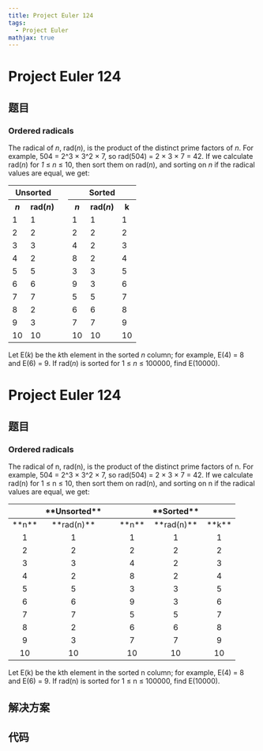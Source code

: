 ```yaml
---
title: Project Euler 124
tags:
  - Project Euler
mathjax: true
---
```

<escape><!-- more --></escape>
    
# Project Euler 124
## 题目
### Ordered radicals

The radical of <i>n</i>, rad(<i>n</i>), is the product of the distinct prime factors of <i>n</i>. For example, 504 = 2^3 × 3^2 × 7, so rad(504) = 2 × 3 × 7 = 42.
If we calculate rad(<i>n</i>) for <i>1</i> ≤ <i>n</i> ≤ 10, then sort them on rad(<i>n</i>), and sorting on <i>n</i> if the radical values are equal, we get:
<table class="center"><tr><th colspan="2">Unsorted</th>
   <td class="w25"> </td>
   <th colspan="3">Sorted</th>
</tr><tr><th class="w50"><i>n</i></th>
   <th class="w50">rad(<i>n</i>)</th>
   <td> </td>
   <th class="w50"><i>n</i></th>
   <th class="w50">rad(<i>n</i>)</th>
   <th class="w50">k</th>
</tr><tr><td>1</td><td>1</td>
   <td> </td>
   <td>1</td><td>1</td><td>1</td>
</tr><tr><td>2</td><td>2</td>
   <td> </td>
   <td>2</td><td>2</td><td>2</td>
</tr><tr><td>3</td><td>3</td>
   <td> </td>
   <td>4</td><td>2</td><td>3</td>
</tr><tr><td>4</td><td>2</td>
   <td> </td>
   <td>8</td><td>2</td><td>4</td>
</tr><tr><td>5</td><td>5</td>
   <td> </td>
   <td>3</td><td>3</td><td>5</td>
</tr><tr><td>6</td><td>6</td>
   <td> </td>
   <td>9</td><td>3</td><td>6</td>
</tr><tr><td>7</td><td>7</td>
   <td> </td>
   <td>5</td><td>5</td><td>7</td>
</tr><tr><td>8</td><td>2</td>
   <td> </td>
   <td>6</td><td>6</td><td>8</td>
</tr><tr><td>9</td><td>3</td>
   <td> </td>
   <td>7</td><td>7</td><td>9</td>
</tr><tr><td>10</td><td>10</td>
   <td> </td>
   <td>10</td><td>10</td><td>10</td>
</tr></table>Let E(<i>k</i>) be the <i>k</i>th element in the sorted <i>n</i> column; for example, E(4) = 8 and E(6) = 9.
If rad(<i>n</i>) is sorted for 1 ≤ <i>n</i> ≤ 100000, find E(10000).


# Project Euler 124
## 题目
### Ordered radicals
The radical of n, rad(n), is the product of the distinct prime factors of n. For example, 504 = 2^3 × 3^2 × 7, so rad(504) = 2 × 3 × 7 = 42.
If we calculate rad(n) for 1 ≤ n ≤ 10, then sort them on rad(n), and sorting on n if the radical values are equal, we get:
<table>
<thead>
<tr>
<th align="center">&nbsp;</th>
<th align="center">**Unsorted**</th>
<th align="center">&nbsp;</th>
<th align="center">&nbsp;</th>
<th align="center">**Sorted**</th>
<th align="center">&nbsp;</th>
</tr>
</thead>
<tbody><tr>
<td align="center">**n**</td>
<td align="center">**rad(n)**</td>
<td align="center">&nbsp;</td>
<td align="center">**n**</td>
<td align="center">**rad(n)**</td>
<td align="center">**k**</td>
</tr>
<tr>
<td align="center">1</td>
<td align="center">1</td>
<td align="center">&nbsp;</td>
<td align="center">1</td>
<td align="center">1</td>
<td align="center">1</td>
</tr>
<tr>
<td align="center">2</td>
<td align="center">2</td>
<td align="center">&nbsp;</td>
<td align="center">2</td>
<td align="center">2</td>
<td align="center">2</td>
</tr>
<tr>
<td align="center">3</td>
<td align="center">3</td>
<td align="center">&nbsp;</td>
<td align="center">4</td>
<td align="center">2</td>
<td align="center">3</td>
</tr>
<tr>
<td align="center">4</td>
<td align="center">2</td>
<td align="center">&nbsp;</td>
<td align="center">8</td>
<td align="center">2</td>
<td align="center">4</td>
</tr>
<tr>
<td align="center">5</td>
<td align="center">5</td>
<td align="center">&nbsp;</td>
<td align="center">3</td>
<td align="center">3</td>
<td align="center">5</td>
</tr>
<tr>
<td align="center">6</td>
<td align="center">6</td>
<td align="center">&nbsp;</td>
<td align="center">9</td>
<td align="center">3</td>
<td align="center">6</td>
</tr>
<tr>
<td align="center">7</td>
<td align="center">7</td>
<td align="center">&nbsp;</td>
<td align="center">5</td>
<td align="center">5</td>
<td align="center">7</td>
</tr>
<tr>
<td align="center">8</td>
<td align="center">2</td>
<td align="center">&nbsp;</td>
<td align="center">6</td>
<td align="center">6</td>
<td align="center">8</td>
</tr>
<tr>
<td align="center">9</td>
<td align="center">3</td>
<td align="center">&nbsp;</td>
<td align="center">7</td>
<td align="center">7</td>
<td align="center">9</td>
</tr>
<tr>
<td align="center">10</td>
<td align="center">10</td>
<td align="center">&nbsp;</td>
<td align="center">10</td>
<td align="center">10</td>
<td align="center">10</td>
</tr>
</tbody></table>
Let E(k) be the kth element in the sorted n column; for example, E(4) = 8 and E(6) = 9.
If rad(n) is sorted for 1 ≤ n ≤ 100000, find E(10000).


## 解决方案


## 代码



